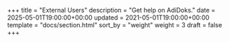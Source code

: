 +++
title = "External Users"
description = "Get help on AdiDoks."
date = 2025-05-01T19:00:00+00:00
updated = 2021-05-01T19:00:00+00:00
template = "docs/section.html"
sort_by = "weight"
weight = 3
draft = false
+++
